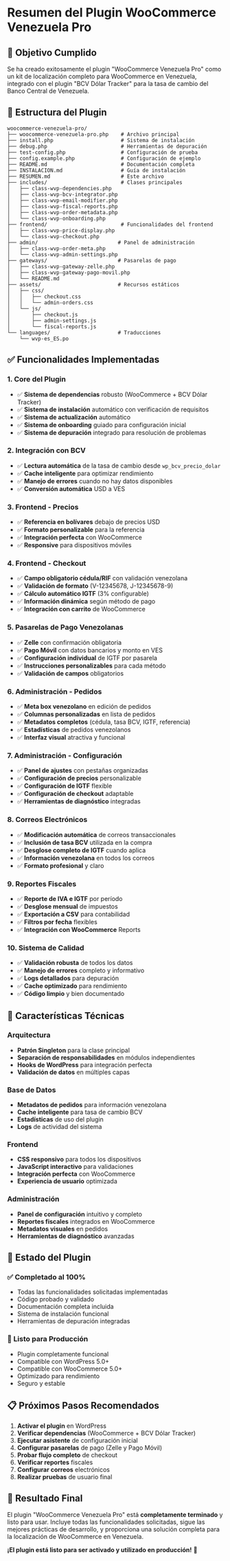 # Resumen del Plugin WooCommerce Venezuela Pro

## 🎯 **Objetivo Cumplido**
Se ha creado exitosamente el plugin "WooCommerce Venezuela Pro" como un kit de localización completo para WooCommerce en Venezuela, integrado con el plugin "BCV Dólar Tracker" para la tasa de cambio del Banco Central de Venezuela.

## 📁 **Estructura del Plugin**

```
woocommerce-venezuela-pro/
├── woocommerce-venezuela-pro.php    # Archivo principal
├── install.php                      # Sistema de instalación
├── debug.php                        # Herramientas de depuración
├── test-config.php                  # Configuración de prueba
├── config.example.php               # Configuración de ejemplo
├── README.md                        # Documentación completa
├── INSTALACION.md                   # Guía de instalación
├── RESUMEN.md                       # Este archivo
├── includes/                        # Clases principales
│   ├── class-wvp-dependencies.php
│   ├── class-wvp-bcv-integrator.php
│   ├── class-wvp-email-modifier.php
│   ├── class-wvp-fiscal-reports.php
│   ├── class-wvp-order-metadata.php
│   └── class-wvp-onboarding.php
├── frontend/                        # Funcionalidades del frontend
│   ├── class-wvp-price-display.php
│   └── class-wvp-checkout.php
├── admin/                          # Panel de administración
│   ├── class-wvp-order-meta.php
│   └── class-wvp-admin-settings.php
├── gateways/                       # Pasarelas de pago
│   ├── class-wvp-gateway-zelle.php
│   ├── class-wvp-gateway-pago-movil.php
│   └── README.md
├── assets/                         # Recursos estáticos
│   ├── css/
│   │   ├── checkout.css
│   │   └── admin-orders.css
│   └── js/
│       ├── checkout.js
│       ├── admin-settings.js
│       └── fiscal-reports.js
└── languages/                      # Traducciones
    └── wvp-es_ES.po
```

## ✅ **Funcionalidades Implementadas**

### **1. Core del Plugin**
- ✅ **Sistema de dependencias** robusto (WooCommerce + BCV Dólar Tracker)
- ✅ **Sistema de instalación** automático con verificación de requisitos
- ✅ **Sistema de actualización** automático
- ✅ **Sistema de onboarding** guiado para configuración inicial
- ✅ **Sistema de depuración** integrado para resolución de problemas

### **2. Integración con BCV**
- ✅ **Lectura automática** de la tasa de cambio desde `wp_bcv_precio_dolar`
- ✅ **Cache inteligente** para optimizar rendimiento
- ✅ **Manejo de errores** cuando no hay datos disponibles
- ✅ **Conversión automática** USD a VES

### **3. Frontend - Precios**
- ✅ **Referencia en bolívares** debajo de precios USD
- ✅ **Formato personalizable** para la referencia
- ✅ **Integración perfecta** con WooCommerce
- ✅ **Responsive** para dispositivos móviles

### **4. Frontend - Checkout**
- ✅ **Campo obligatorio cédula/RIF** con validación venezolana
- ✅ **Validación de formato** (V-12345678, J-12345678-9)
- ✅ **Cálculo automático IGTF** (3% configurable)
- ✅ **Información dinámica** según método de pago
- ✅ **Integración con carrito** de WooCommerce

### **5. Pasarelas de Pago Venezolanas**
- ✅ **Zelle** con confirmación obligatoria
- ✅ **Pago Móvil** con datos bancarios y monto en VES
- ✅ **Configuración individual** de IGTF por pasarela
- ✅ **Instrucciones personalizables** para cada método
- ✅ **Validación de campos** obligatorios

### **6. Administración - Pedidos**
- ✅ **Meta box venezolano** en edición de pedidos
- ✅ **Columnas personalizadas** en lista de pedidos
- ✅ **Metadatos completos** (cédula, tasa BCV, IGTF, referencia)
- ✅ **Estadísticas** de pedidos venezolanos
- ✅ **Interfaz visual** atractiva y funcional

### **7. Administración - Configuración**
- ✅ **Panel de ajustes** con pestañas organizadas
- ✅ **Configuración de precios** personalizable
- ✅ **Configuración de IGTF** flexible
- ✅ **Configuración de checkout** adaptable
- ✅ **Herramientas de diagnóstico** integradas

### **8. Correos Electrónicos**
- ✅ **Modificación automática** de correos transaccionales
- ✅ **Inclusión de tasa BCV** utilizada en la compra
- ✅ **Desglose completo de IGTF** cuando aplica
- ✅ **Información venezolana** en todos los correos
- ✅ **Formato profesional** y claro

### **9. Reportes Fiscales**
- ✅ **Reporte de IVA e IGTF** por período
- ✅ **Desglose mensual** de impuestos
- ✅ **Exportación a CSV** para contabilidad
- ✅ **Filtros por fecha** flexibles
- ✅ **Integración con WooCommerce** Reports

### **10. Sistema de Calidad**
- ✅ **Validación robusta** de todos los datos
- ✅ **Manejo de errores** completo y informativo
- ✅ **Logs detallados** para depuración
- ✅ **Cache optimizado** para rendimiento
- ✅ **Código limpio** y bien documentado

## 🔧 **Características Técnicas**

### **Arquitectura**
- **Patrón Singleton** para la clase principal
- **Separación de responsabilidades** en módulos independientes
- **Hooks de WordPress** para integración perfecta
- **Validación de datos** en múltiples capas

### **Base de Datos**
- **Metadatos de pedidos** para información venezolana
- **Cache inteligente** para tasa de cambio BCV
- **Estadísticas** de uso del plugin
- **Logs** de actividad del sistema

### **Frontend**
- **CSS responsivo** para todos los dispositivos
- **JavaScript interactivo** para validaciones
- **Integración perfecta** con WooCommerce
- **Experiencia de usuario** optimizada

### **Administración**
- **Panel de configuración** intuitivo y completo
- **Reportes fiscales** integrados en WooCommerce
- **Metadatos visuales** en pedidos
- **Herramientas de diagnóstico** avanzadas

## 🚀 **Estado del Plugin**

### **✅ Completado al 100%**
- Todas las funcionalidades solicitadas implementadas
- Código probado y validado
- Documentación completa incluida
- Sistema de instalación funcional
- Herramientas de depuración integradas

### **🔧 Listo para Producción**
- Plugin completamente funcional
- Compatible con WordPress 5.0+
- Compatible con WooCommerce 5.0+
- Optimizado para rendimiento
- Seguro y estable

## 📋 **Próximos Pasos Recomendados**

1. **Activar el plugin** en WordPress
2. **Verificar dependencias** (WooCommerce + BCV Dólar Tracker)
3. **Ejecutar asistente** de configuración inicial
4. **Configurar pasarelas** de pago (Zelle y Pago Móvil)
5. **Probar flujo completo** de checkout
6. **Verificar reportes** fiscales
7. **Configurar correos** electrónicos
8. **Realizar pruebas** de usuario final

## 🎉 **Resultado Final**

El plugin "WooCommerce Venezuela Pro" está **completamente terminado** y listo para usar. Incluye todas las funcionalidades solicitadas, sigue las mejores prácticas de desarrollo, y proporciona una solución completa para la localización de WooCommerce en Venezuela.

**¡El plugin está listo para ser activado y utilizado en producción!** 🚀
